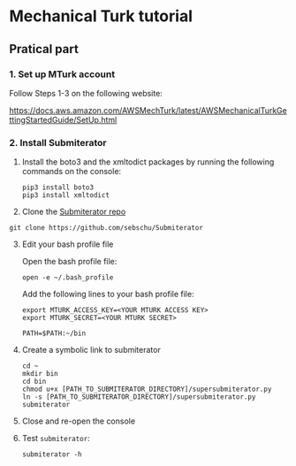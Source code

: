 # Mechanical Turk tutorial


## Pratical part

### 1. Set up MTurk account

Follow Steps 1-3 on the following website:

https://docs.aws.amazon.com/AWSMechTurk/latest/AWSMechanicalTurkGettingStartedGuide/SetUp.html

### 2. Install Submiterator

1. Install the boto3 and the xmltodict packages by running the following commands on the console:

    ```
    pip3 install boto3
    pip3 install xmltodict
    ```

2. Clone the [Submiterator repo](https://github.com/sebschu/Submiterator)

```
git clone https://github.com/sebschu/Submiterator
```

3. Edit your bash profile file 

    Open the bash profile file:

    ```
    open -e ~/.bash_profile
    ```

    Add the following lines to your bash profile file:

    ```
    export MTURK_ACCESS_KEY=<YOUR MTURK ACCESS KEY>
    export MTURK_SECRET=<YOUR MTURK SECRET>

    PATH=$PATH:~/bin

    ```

4. Create a symbolic link to submiterator

    ```
    cd ~
    mkdir bin
    cd bin
    chmod u+x [PATH_TO_SUBMITERATOR_DIRECTORY]/supersubmiterator.py
    ln -s [PATH_TO_SUBMITERATOR_DIRECTORY]/supersubmiterator.py submiterator
    ```

5. Close and re-open the console

6. Test `submiterator`:

    ```
    submiterator -h
    ```



